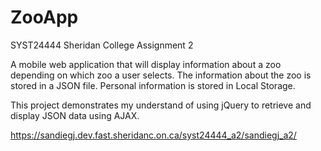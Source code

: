 # ZooApp
SYST24444 Sheridan College Assignment 2

A mobile web application that will display information about a zoo depending on which zoo a user selects. The information about the zoo is stored in a JSON file. Personal information is stored in Local Storage.

This project demonstrates my understand of using jQuery to retrieve and display JSON data using AJAX.

https://sandiegj.dev.fast.sheridanc.on.ca/syst24444_a2/sandiegj_a2/

